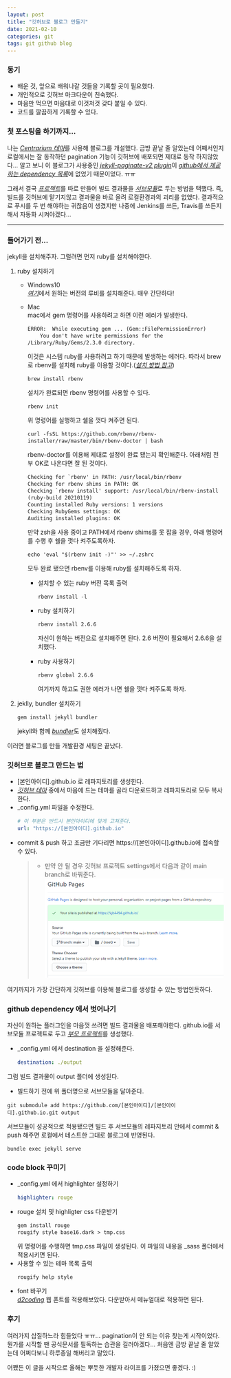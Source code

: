 ```yaml
---
layout: post
title: "깃허브로 블로그 만들기"
date: 2021-02-10
categories: git
tags: git github blog
---
```


### 동기
- 배운 것, 앞으로 배워나갈 것들을 기록할 곳이 필요했다.
- 개인적으로 깃허브 마크다운이 친숙했다.
- 마음만 먹으면 마음대로 이것저것 갖다 붙일 수 있다.
- 코드를 깔끔하게 기록할 수 있다.

### 첫 포스팅을 하기까지...
나는 [*Centrarium 테마*](http://jekyllthemes.org/themes/centrarium/)를 사용해 블로그를 개설했다. 금방 끝날 줄 알았는데 어째서인지 로컬에서는 잘 동작하던 pagination 기능이 깃허브에 배포되면 제대로 동작 하지않았다... 알고 보니 이 블로그가 사용중인 [*jekyll-paginate-v2 plugin*](https://github.com/sverrirs/jekyll-paginate-v2)이 [*github에서 제공하는 dependency 목록*](https://pages.github.com/versions/)에 없었기 때문이었다. ㅠㅠ

그래서 결국 [*프로젝트*](https://github.com/kjb4494/blog-builder)를 따로 만들어 빌드 결과물을 [*서브모듈*](https://github.com/kjb4494/kjb4494.github.io)로 두는 방법을 택했다. 즉, 빌드를 깃허브에 맡기지않고 결과물을 바로 올려 로컬환경과의 괴리를 없앴다. 결과적으로 푸시를 두 번 해야하는 귀찮음이 생겼지만 나중에 Jenkins를 쓰든, Travis를 쓰든지 해서 자동화 시켜야겠다...

---

### 들어가기 전...
jekyll을 설치해주자. 그럴려면 먼저 ruby를 설치해야한다.
1. ruby 설치하기
    - Windows10  
        [*여기*](https://rubyinstaller.org/downloads/)에서 원하는 버전의 루비를 설치해준다. 매우 간단하다!
    - Mac  
        mac에서 gem 명령어를 사용하려고 하면 이런 에러가 발생한다.
        ```text
        ERROR:  While executing gem ... (Gem::FilePermissionError)
            You don't have write permissions for the /Library/Ruby/Gems/2.3.0 directory.
        ```
        이것은 시스템 ruby를 사용하려고 하기 때문에 발생하는 에러다. 따라서 brew로 rbenv를 설치해 ruby를 이용할 것이다.([*설치 방법 참고*](https://github.com/rbenv/rbenv#installation))

        ```shell
        brew install rbenv
        ```
        설치가 완료되면 rbenv 명령어를 사용할 수 있다.

        ```shell
        rbenv init
        ```
        위 명령어를 실행하고 쉘을 껏다 켜주면 된다.

        ```shell
        curl -fsSL https://github.com/rbenv/rbenv-installer/raw/master/bin/rbenv-doctor | bash
        ```
        rbenv-doctor를 이용해 제대로 설정이 완료 됐는지 확인해준다. 아래처럼 전부 OK로 나온다면 잘 된 것이다.
        ```text
        Checking for `rbenv' in PATH: /usr/local/bin/rbenv
        Checking for rbenv shims in PATH: OK
        Checking `rbenv install' support: /usr/local/bin/rbenv-install (ruby-build 20210119)
        Counting installed Ruby versions: 1 versions
        Checking RubyGems settings: OK
        Auditing installed plugins: OK
        ```
        
        만약 zsh을 사용 중이고 PATH에서 rbenv shims를 못 잡을 경우, 아래 명령어를 수행 후 쉘을 껏다 켜주도록하자.
        ```shell
        echo 'eval "$(rbenv init -)"' >> ~/.zshrc
        ```
        
        모두 완료 됐으면 rbenv를 이용해 ruby를 설치해주도록 하자.

        - 설치할 수 있는 ruby 버전 목록 출력
            ```shell
            rbenv install -l
            ```
        - ruby 설치하기
            ```shell
            rbenv install 2.6.6
            ```
            자신이 원하는 버전으로 설치해주면 된다. 2.6 버전이 필요해서 2.6.6을 설치했다.
        
        - ruby 사용하기
            ```shell
            rbenv global 2.6.6
            ```
            여기까지 하고도 권한 에러가 나면 쉘을 껏다 켜주도록 하자.
1. jeklly, bundler 설치하기
    ```shell
    gem install jekyll bundler
    ```
    jekyll와 함께 [*bundler*](https://jekyllrb.com/docs/ruby-101/#bundler)도 설치해줬다.

이러면 블로그를 만들 개발환경 세팅은 끝났다.

### 깃허브로 블로그 만드는 법
- [본인아이디].github.io 로 레파지토리를 생성한다.
- [*깃허브 테마*](http://jekyllthemes.org/) 중에서 마음에 드는 테마를 골라 다운로드하고 레파지토리로 모두 복사한다.
- _config.yml 파일을 수정한다.
    ```yml
    # 이 부분은 반드시 본인아이디에 맞게 고쳐준다.
    url: "https://[본인아이디].github.io"
    ```
- commit & push 하고 조금만 기다리면 https://[본인아이디].github.io에 접속할 수 있다.
    >* 만약 안 될 경우 깃허브 프로젝트 settings에서 다음과 같이 main branch로 바꿔준다.
    ![사진](/assets/imgs/posts/git/create-github-blog-001.png)

여기까지가 가장 간단하게 깃허브를 이용해 블로그를 생성할 수 있는 방법인듯하다.

### github dependency 에서 벗어나기
자신이 원하는 플러그인을 마음껏 쓰려면 빌드 결과물을 배포해야한다. github.io를 서브모듈 프로젝트로 두고 [*부모 프로젝트*](https://github.com/kjb4494/blog-builder)를 생성했다.
- _config.yml 에서 destination 을 설정해준다.
    ```yml
    destination: ./output
    ```
그럼 빌드 결과물이 output 폴더에 생성된다. 
- 빌드하기 전에 위 폴더명으로 서브모듈을 달아준다.
```shell
git submodule add https://github.com/[본인아이디]/[본인아이디].github.io.git output
```
서브모듈이 성공적으로 적용됐으면 빌드 후 서브모듈의 레파지토리 안에서 commit & push 해주면 로컬에서 테스트한 그대로 블로그에 반영된다.
```shell
bundle exec jekyll serve
```

### code block 꾸미기
- _config.yml 에서 highlighter 설정하기
    ```yml
    highlighter: rouge
    ```
- rouge 설치 및 highligter css 다운받기
    ```shell
    gem install rouge
    rougify style base16.dark > tmp.css
    ```
    위 명령어를 수행하면 tmp.css 파일이 생성된다.
    이 파일의 내용을 _sass 폴더에서 적용시키면 된다.
- 사용할 수 있는 테마 목록 출력
    ```shell
    rougify help style
    ```
- font 바꾸기  
[*d2coding*](https://github.com/Joungkyun/font-d2coding) 웹 폰트를 적용해보았다. 다운받아서 메뉴얼대로 적용하면 된다.

### 후기
여러가지 삽질하느라 힘들었다 ㅠㅠ... pagination이 안 되는 이유 찾는게 시작이었다. 뭔가를 시작할 땐 공식문서를 필독하는 습관을 길러야겠다... 처음엔 금방 끝날 줄 알았는데 어쩌다보니 하루종일 해버리고 말았다. 

어쨌든 이 글을 시작으로 올해는 뿌듯한 개발자 라이프를 가졌으면 좋겠다. :)